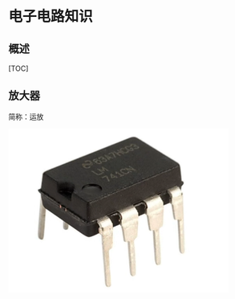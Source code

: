 # 电子电路知识

## 概述

[TOC]

## 放大器

简称：运放

<img src="assets/image-20230225220352464-1677337630369-1.png" alt="image-20230225220352464" />

## 


